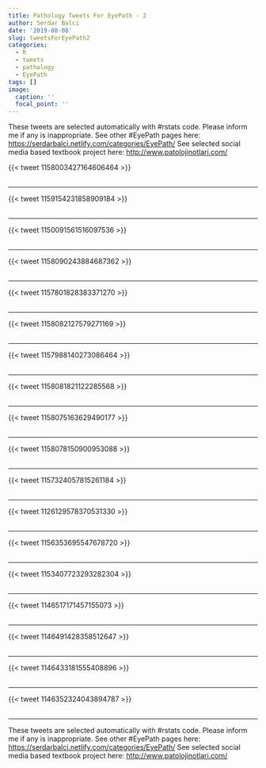 ```yaml
---
title: Pathology Tweets For EyePath - 2
author: Serdar Balci
date: '2019-08-08'
slug: tweetsForEyePath2
categories:
  - R
  - tweets
  - pathology
  - EyePath
tags: []
image:
  caption: ''
  focal_point: ''
---
```



These tweets are selected automatically with #rstats code. Please inform me if any is inappropriate.
See other #EyePath pages here: https://serdarbalci.netlify.com/categories/EyePath/ 
See selected social media based textbook project here: http://www.patolojinotlari.com/

{{< tweet 1158003427164606464 >}}
<br>
<br>
<hr>
{{< tweet 1159154231858909184 >}}
<br>
<br>
<hr>
{{< tweet 1150091561516097536 >}}
<br>
<br>
<hr>
{{< tweet 1158090243884687362 >}}
<br>
<br>
<hr>
{{< tweet 1157801828383371270 >}}
<br>
<br>
<hr>
{{< tweet 1158082127579271169 >}}
<br>
<br>
<hr>
{{< tweet 1157988140273086464 >}}
<br>
<br>
<hr>
{{< tweet 1158081821122285568 >}}
<br>
<br>
<hr>
{{< tweet 1158075163629490177 >}}
<br>
<br>
<hr>
{{< tweet 1158078150900953088 >}}
<br>
<br>
<hr>
{{< tweet 1157324057815261184 >}}
<br>
<br>
<hr>
{{< tweet 1126129578370531330 >}}
<br>
<br>
<hr>
{{< tweet 1156353695547678720 >}}
<br>
<br>
<hr>
{{< tweet 1153407723293282304 >}}
<br>
<br>
<hr>
{{< tweet 1146517171457155073 >}}
<br>
<br>
<hr>
{{< tweet 1146491428358512647 >}}
<br>
<br>
<hr>
{{< tweet 1146433181555408896 >}}
<br>
<br>
<hr>
{{< tweet 1146352324043894787 >}}
<br>
<br>
<hr>


These tweets are selected automatically with #rstats code. Please inform me if any is inappropriate.
See other #EyePath pages here: https://serdarbalci.netlify.com/categories/EyePath/ 
See selected social media based textbook project here: http://www.patolojinotlari.com/
